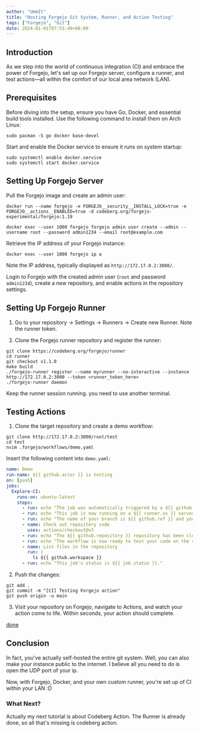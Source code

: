 ```yaml
---
author: "UmmIt"
title: "Hosting Forgejo Git System, Runner, and Action Testing"
tags: ["Forgejo", "Git"]
date: 2024-01-01T07:53:49+08:00
---
```


## Introduction

As we step into the world of continuous integration (CI) and embrace the power of Forgejo, let's set up our Forgejo server, configure a runner, and test actions—all within the comfort of our local area network (LAN).

## Prerequisites

Before diving into the setup, ensure you have Go, Docker, and essential build tools installed. Use the following command to install them on Arch Linux:

```shell
sudo pacman -S go docker base-devel
```

Start and enable the Docker service to ensure it runs on system startup:

```shell
sudo systemctl enable docker.service
sudo systemctl start docker.service
```

## Setting Up Forgejo Server

Pull the Forgejo image and create an admin user:

```shell
docker run --name forgejo -e FORGEJO__security__INSTALL_LOCK=true -e FORGEJO__actions__ENABLED=true -d codeberg.org/forgejo-experimental/forgejo:1.19

docker exec --user 1000 forgejo forgejo admin user create --admin --username root --password admin1234 --email root@example.com
```

Retrieve the IP address of your Forgejo instance:

```shell
docker exec --user 1000 forgejo ip a
```

Note the IP address, typically displayed as `http://172.17.0.2:3000/`.

Login to Forgejo with the created admin user (`root` and password `admin1234`), create a new repository, and enable actions in the repository settings.

## Setting Up Forgejo Runner

1. Go to your repository -> Settings -> Runners -> Create new Runner. Note the runner token.

2. Clone the Forgejo runner repository and register the runner:

```shell
git clone https://codeberg.org/forgejo/runner
cd runner
git checkout v1.1.0
make build
./forgejo-runner register --name myrunner --no-interactive --instance http://172.17.0.2:3000 --token <runner_token_here>
./forgejo-runner daemon
```

Keep the runner session running. you need to use another terminal.

## Testing Actions

1. Clone the target repository and create a demo workflow:

```shell
git clone http://172.17.0.2:3000/root/test
cd test
nvim .forgejo/workflows/demo.yaml
```

Insert the following content into `demo.yaml`:

```yaml
name: Demo
run-name: ${{ github.actor }} is testing
on: [push]
jobs:
  Explore-CI:
    runs-on: ubuntu-latest
    steps:
      - run: echo "The job was automatically triggered by a ${{ github.event_name }} event."
      - run: echo "This job is now running on a ${{ runner.os }} server."
      - run: echo "The name of your branch is ${{ github.ref }} and your repository is ${{ github.repository }}."
      - name: Check out repository code
        uses: actions/checkout@v3
      - run: echo "The ${{ github.repository }} repository has been cloned to the runner."
      - run: echo "The workflow is now ready to test your code on the runner."
      - name: List files in the repository
        run: |
          ls ${{ github.workspace }}
      - run: echo "This job's status is ${{ job.status }}."
```

2. Push the changes:

```shell
git add .
git commit -m "[CI] Testing Forgejo action"
git push origin -u main
```

3. Visit your repository on Forgejo, navigate to Actions, and watch your action come to life. Within seconds, your action should complete.

[done](./featured.png)

## Conclusion

In fact, you've actually self-hosted the entire git system. Well, you can also make your instance public to the internet. I believe all you need to do is open the UDP port of your ip.

Now, with Forgejo, Docker, and your own custom runner, you're set up of CI within your LAN :D

### What Next?

Actually my next tutorial is about Codeberg Action. The Runner is already done, so all that's missing is codeberg action.
